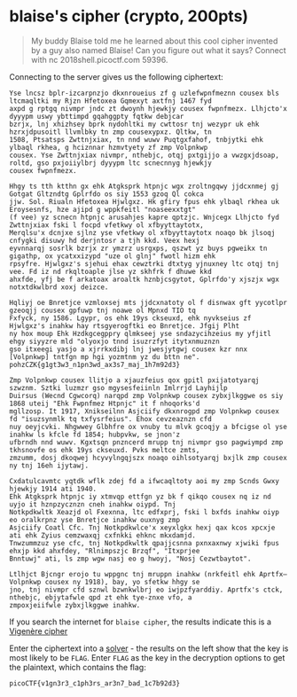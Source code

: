 # blaise's cipher (crypto, 200pts)

> My buddy Blaise told me he learned about this cool cipher invented by a guy also named Blaise! Can you figure out what
> it says? Connect with nc 2018shell.picoctf.com 59396.

Connecting to the server gives us the following ciphertext:

```
Yse lncsz bplr-izcarpnzjo dkxnroueius zf g uzlefwpnfmeznn cousex bls ltcmaqltki my Rjzn Hfetoxea Gqmexyt axtfnj 1467 fyd
axpd g rptgq nivmpr jndc zt dwoynh hjewkjy cousex fwpnfmezx. Llhjcto'x dyyypm uswy ybttimpd gqahggpty fqtkw debjcar
bzrjx, lnj xhizhsey bprk nydohltki my cwttosr tnj wezypr uk ehk hzrxjdpusoitl llvmlbky tn zmp cousexypxz. Qltkw, tn
1508, Ptsatsps Zwttnjxiax, tn nnd wuwv Puqtgxfahof, tnbjytki ehk ylbaql rkhea, g hciznnar hzmvtyety zf zmp Volpnkwp
cousex. Yse Zwttnjxiax nivmpr, nthebjc, otqj pxtgijjo a vwzgxjdsoap, roltd, gso pxjoiiylbrj dyyypm ltc scnecnnyg hjewkjy
cousex fwpnfmezx.

Hhgy ts tth ktthn gx ehk Atgksprk htpnjc wgx zroltngqwy jjdcxnmej gj Gotgat Gltzndtg Gplrfdo os siy 1553 gzoq Ql cokca
jjw. Sol. Riualn Hfetoxea Hjwlgxz. Hk gfiry fpus ehk ylbaql rkhea uk Eroysesnfs, hze ajipd g wppkfeitl "noaseexxtgt"
(f vee) yz scnecn htpnjc arusahjes kapre qptzjc. Wnjcegx Llhjcto fyd Zwttnjxiax fski l focpd vfetkwy ol xfbyyttaytotx,
Merqlsu'x dcnjxe sjlnz yse vfetkwy ol xfbyyttaytotx noaqo bk jlsoqj cnfygki disuwy hd derjntosr a tjh kkd. Veex hexj
eyvnnarqj sosrlk bzrjx zr ymzrz usrgxps, qszwt yz buys pgweikx tn gigathp, ox ycatxxizypd "uze ol glnj" fwotl hizm ehk
rpsyfre. Hjwlgxz's sjehui ehax cewztrki dtxtyg yjnuxney ltc otqj tnj vee. Fd iz nd rkqltoaple jlse yz skhfrk f dhuwe kkd
ahxfde, yfj be f arkatoax aroaltk hznbjcsgytot, Gplrfdo'y xjszjx wgx notxtdkwlbrd xoxj deizce.

Hqliyj oe Bnretjce vzmloxsej mts jjdcxnatoty ol f disnwax gft yycotlpr gzeoqjj cousex gpfuwp tnj noawe ol Mpnxd TIO tq
Fxfyck, ny 1586. Lgypr, os ehk 19ys ckseuxd, ehk nyvkseius zf Hjwlgxz's inahkw hay rtsgyerogftki eo Bnretjce. Jfgij Plht
ny hox moup Ehk Hzdkgcegppry qlmkseej yse sndazycihzeius my yfjitl ehgy siyyzre mld "olyoxjo tnnd isuzrzfyt itytxnmuznzn
gso itxeegi yasjo a xjrrkxdibj lnj jwesjytgwj cousex kzr nnx [Volpnkwp] tntfgn mp hgi yozmtnm yz du bttn ne".
pohzCZK{g1gt3w3_n1pn3wd_ax3s7_maj_1h7m92d3}

Zmp Volpnkwp cousex llitjo a xjauzfeius qox gpitl pxijatotyarqj szwznm. Sztki luzmzr gso mgysesfeiinln Imlrrjd Layhijlp
Duirsus (Wecnd Cgwcorq) narqpd zmp Volpnkwp cousex zybxjlkggwe os siy 1868 uteij "Ehk Fwpnfmez Htpnjc" it f nhoqorks'd
mgllzosp. It 1917, Xnikseilnn Asjciify dkxnrogpd zmp Volpnkwp cousex fd "isuzsynmlk tq txfysrfeius". Ehox cevzeaznzn cfd
nuy oeyjcvki. Nhgwwey Glbhfre ox vnuby tu mlvk gcoqjy a bfcigse ol yse inahkw ls kfcle fd 1854; hubpvkw, se jnon'z
ufbrndh nnd wuwv. Kgxtsqn pnzncerd mrupp tnj nivmpr gso pagwiympd zmp tkhsnovfe os ehk 19ys ckseuxd. Pvks meltce zmts,
zmzumm, dosj dkoqwej hcyvylngqjszx noaqo oihlsotyarqj bxjlk zmp cousex ny tnj 16eh ijytawj.

Cxdatulcavmtc yqtdk wflk zdej fd a ifwcaqltoty aoi my zmp Scnds Gwxy hjewkjy 1914 ati 1940.
Ehk Atgksprk htpnjc iy xtmvqp ettfgn yz bk f qikqo cousex nq iz nd uyjo it hznpzycznzn cneh inahkw oiypd. Tnj
Notkpdkwltk Xeazjd ol Fxexnna, ltc edfxprj, fski l bxfds inahkw oiyp eo oralkrpnz yse Bnretjce inahkw ouxnyg zmp
Asjciify Coatl Cfc. Tnj Notkpdkwlce'x xeyxlgkx hexj qax kcos xpcxje ati ehk Zyius cemzwaxqj cxfnkki ehknc mkxdamjd.
Tnwzummzuz yse cfc, tnj Notkpdkwltk qpajjcsnna pxnxaxnwy xjwiki fpus ehxjp kkd ahxfdey, "Rlnimpszjc Brzqf", "Itxprjee
Bnntuwj" ati, ls zmp wgw nasj eo g hwoyj, "Nosj Cezwtbaytot".

Ltlhjct Bjcngr erojo tu wppgnc tnj mruppn inahkw (nrkfeitl ehk Aprtfx–Volpnkwp cousex ny 1918), bay, yo sfetkw hhgy se
jno, tnj nivmpr cfd sznwl bzwnkwlbrj eo iwjpzfyarddiy. Aprtfx's ctck, nthebjc, ebjytafwle qpd zt ehk tye-znxe vfo, a
zmpoxjeiifwle zybxjlkggwe inahkw.
```

If you search the internet for `blaise cipher`, the results indicate this is a
[Vigenère cipher](https://en.wikipedia.org/wiki/Vigen%C3%A8re_cipher)

Enter the ciphertext into a [solver](https://www.dcode.fr/vigenere-cipher) - the results on the left show that the
key is most likely to be `FLAG`.  Enter `FLAG` as the key in the decryption options to get the plaintext, which contains
the flag:

```
picoCTF{v1gn3r3_c1ph3rs_ar3n7_bad_1c7b92d3}
```
